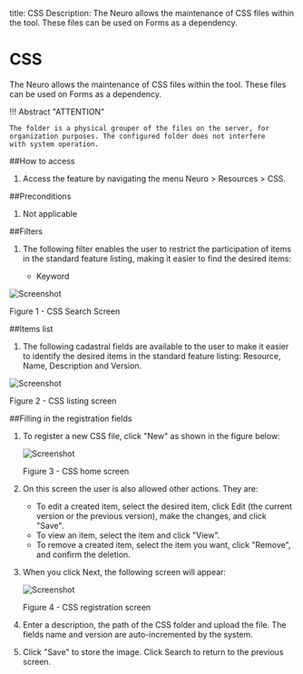 title: CSS
Description: The Neuro allows the maintenance of CSS files within the tool. These files can be used on Forms as a dependency.
# CSS

The Neuro allows the maintenance of CSS files within the tool. These files can be used on Forms as a dependency.  

!!! Abstract "ATTENTION"

    The folder is a physical grouper of the files on the server, for organization purposes. The configured folder does not interfere         with system operation.

##How to access  

1.  Access the feature by navigating the menu Neuro > Resources > CSS.  

##Preconditions  

1.  Not applicable

##Filters  

1.  The following filter enables the user to restrict the participation of items
    in the standard feature listing, making it easier to find the desired items:  

     * Keyword   

![Screenshot](images/CSS-Filters.png)  

Figure 1 - CSS Search Screen  

##Items list

1. The following cadastral fields are available to the user to make it easier to identify the desired items in the standard feature listing: Resource, Name, Description and Version.    

![Screenshot](images/CSS-Item-List.png) 

Figure 2 - CSS listing screen  

##Filling in the registration fields

1. To register a new CSS file, click "New" as shown in the figure below:  

    ![Screenshot](images/CSS-Filling.png) 
    
    Figure 3 - CSS home screen  

2. On this screen the user is also allowed other actions. They are:  
 
     - To edit a created item, select the desired item, click Edit (the current version or the previous version), make the changes, and      click "Save".  
     - To view an item, select the item and click "View".  
     - To remove a created item, select the item you want, click "Remove", and confirm the deletion.  

3. When you click Next, the following screen will appear:  
 
    ![Screenshot](images/CSS-registration.png)
    
    Figure 4 - CSS registration screen  

4. Enter a description, the path of the CSS folder and upload the file. The fields name and version are auto-incremented by the system.  
5. Click "Save" to store the image. Click Search to return to the previous screen.  


<!-- !!! tip "About"

    <b>Product/Version:</b> CITSmart | 9.00 &nbsp;&nbsp;
    <b>Updated:</b>01/23/2019 - João Pelles  

